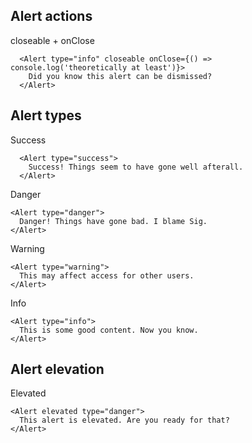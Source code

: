 ## Alert actions

closeable + onClose
```
  <Alert type="info" closeable onClose={() => console.log('theoretically at least')}>
    Did you know this alert can be dismissed?
  </Alert>
```


## Alert types

Success
```
  <Alert type="success">
    Success! Things seem to have gone well afterall.
  </Alert>
```

Danger

```
<Alert type="danger">
  Danger! Things have gone bad. I blame Sig.
</Alert>
```

Warning

```
<Alert type="warning">
  This may affect access for other users.
</Alert>
```

Info

```
<Alert type="info">
  This is some good content. Now you know.
</Alert>
```

## Alert elevation

Elevated
```
<Alert elevated type="danger">
  This alert is elevated. Are you ready for that?
</Alert>
```
